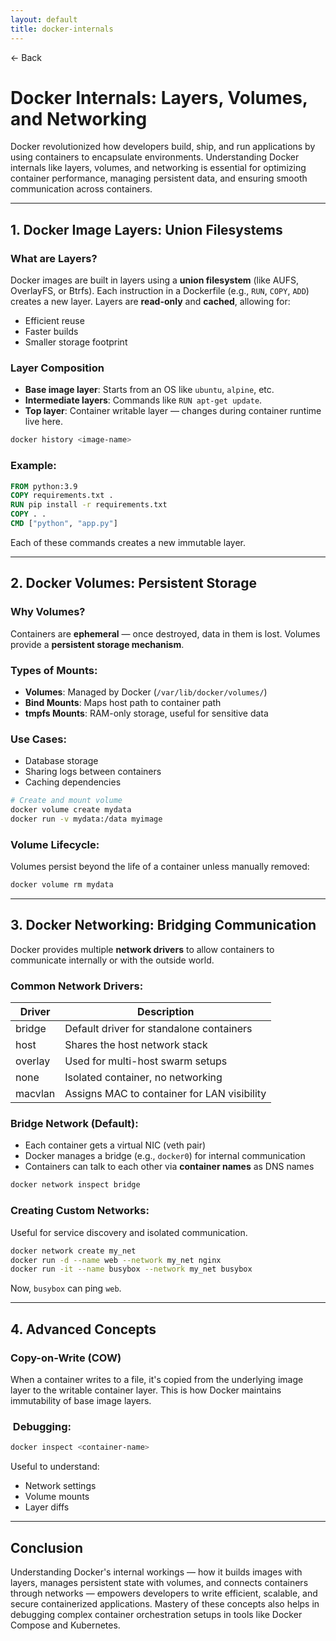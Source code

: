 ```yaml
---
layout: default
title: docker-internals 
---
```


<a href="https://anish7600.github.io/technical-writeups" style="text-decoration: none;">← Back</a>


# Docker Internals: Layers, Volumes, and Networking

Docker revolutionized how developers build, ship, and run applications by using containers to encapsulate environments. Understanding Docker internals like layers, volumes, and networking is essential for optimizing container performance, managing persistent data, and ensuring smooth communication across containers.

---

## 1. Docker Image Layers: Union Filesystems

###  What are Layers?

Docker images are built in layers using a **union filesystem** (like AUFS, OverlayFS, or Btrfs). Each instruction in a Dockerfile (e.g., `RUN`, `COPY`, `ADD`) creates a new layer. Layers are **read-only** and **cached**, allowing for:

* Efficient reuse
* Faster builds
* Smaller storage footprint

###  Layer Composition

* **Base image layer**: Starts from an OS like `ubuntu`, `alpine`, etc.
* **Intermediate layers**: Commands like `RUN apt-get update`.
* **Top layer**: Container writable layer — changes during container runtime live here.

```bash
docker history <image-name>
```

###  Example:

```Dockerfile
FROM python:3.9
COPY requirements.txt .
RUN pip install -r requirements.txt
COPY . .
CMD ["python", "app.py"]
```

Each of these commands creates a new immutable layer.

---

## 2. Docker Volumes: Persistent Storage

###  Why Volumes?

Containers are **ephemeral** — once destroyed, data in them is lost. Volumes provide a **persistent storage mechanism**.

###  Types of Mounts:

* **Volumes**: Managed by Docker (`/var/lib/docker/volumes/`)
* **Bind Mounts**: Maps host path to container path
* **tmpfs Mounts**: RAM-only storage, useful for sensitive data

###  Use Cases:

* Database storage
* Sharing logs between containers
* Caching dependencies

```bash
# Create and mount volume
docker volume create mydata
docker run -v mydata:/data myimage
```

###  Volume Lifecycle:

Volumes persist beyond the life of a container unless manually removed:

```bash
docker volume rm mydata
```

---

## 3. Docker Networking: Bridging Communication

Docker provides multiple **network drivers** to allow containers to communicate internally or with the outside world.

###  Common Network Drivers:

| Driver  | Description                                 |
| ------- | ------------------------------------------- |
| bridge  | Default driver for standalone containers    |
| host    | Shares the host network stack               |
| overlay | Used for multi-host swarm setups            |
| none    | Isolated container, no networking           |
| macvlan | Assigns MAC to container for LAN visibility |

###  Bridge Network (Default):

* Each container gets a virtual NIC (veth pair)
* Docker manages a bridge (e.g., `docker0`) for internal communication
* Containers can talk to each other via **container names** as DNS names

```bash
docker network inspect bridge
```

###  Creating Custom Networks:

Useful for service discovery and isolated communication.

```bash
docker network create my_net
docker run -d --name web --network my_net nginx
docker run -it --name busybox --network my_net busybox
```

Now, `busybox` can ping `web`.

---

## 4. Advanced Concepts

###  Copy-on-Write (COW)

When a container writes to a file, it's copied from the underlying image layer to the writable container layer. This is how Docker maintains immutability of base image layers.

### ️ Debugging:

```bash
docker inspect <container-name>
```

Useful to understand:

* Network settings
* Volume mounts
* Layer diffs

---

##  Conclusion

Understanding Docker's internal workings — how it builds images with layers, manages persistent state with volumes, and connects containers through networks — empowers developers to write efficient, scalable, and secure containerized applications. Mastery of these concepts also helps in debugging complex container orchestration setups in tools like Docker Compose and Kubernetes.
